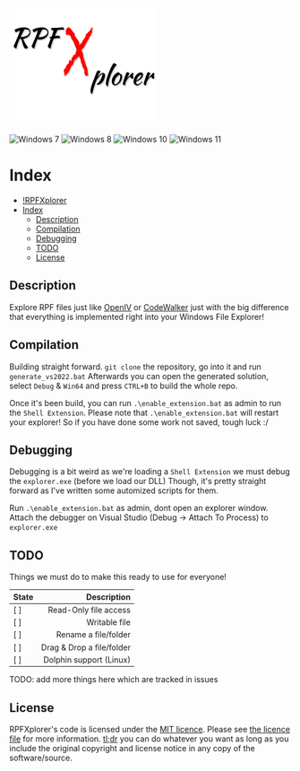 # ![RPFXplorer](Img/logo.png)

![Windows 7](https://img.shields.io/badge/-Windows%207-red?logo=windows)
![Windows 8](https://img.shields.io/badge/-Windows%208-green?logo=windows)
![Windows 10](https://img.shields.io/badge/-Windows%2010-blue?logo=windows)
![Windows 11](https://img.shields.io/badge/-Windows%2011-yellow?logo=windows)

# Index

- [!RPFXplorer](#)
- [Index](#index)
  - [Description](#description)
  - [Compilation](#compilation)
  - [Debugging](#debugging)
  - [TODO](#todo)
  - [License](#license)

## Description

Explore RPF files just like [OpenIV](https://openiv.com/) or [CodeWalker](https://github.com/dexyfex/CodeWalker)
just with the big difference that everything is implemented right into your Windows File Explorer!

## Compilation

Building straight forward. `git clone` the repository, go into it and run `generate_vs2022.bat`
Afterwards you can open the generated solution, select `Debug` & `Win64` and press `CTRL+B` to build the whole repo.

Once it's been build, you can run `.\enable_extension.bat` as admin to run the `Shell Extension`.
Please note that `.\enable_extension.bat` will restart your explorer! So if you have done some work not saved, tough luck :/

## Debugging

Debugging is a bit weird as we're loading a `Shell Extension` we must debug the `explorer.exe` (before we load our DLL)
Though, it's pretty straight forward as I've written some automized scripts for them.

Run `.\enable_extension.bat` as admin, dont open an explorer window. Attach the debugger on Visual Studio (Debug -> Attach To Process) to `explorer.exe`

## TODO

Things we must do to make this ready to use for everyone!

| State |               Description |
| :---- | ------------------------: |
| [ ]   |     Read-Only file access |
| [ ]   |             Writable file |
| [ ]   |      Rename a file/folder |
| [ ]   | Drag & Drop a file/folder |
| [ ]   |   Dolphin support (Linux) |

TODO: add more things here which are tracked in issues

## License

RPFXplorer's code is licensed under the [MIT licence](https://opensource.org/licenses/MIT). Please see [the licence file](./LICENSE) for more information. [tl;dr](https://tldrlegal.com/license/mit-license) you can do whatever you want as long as you include the original copyright and license notice in any copy of the software/source.
